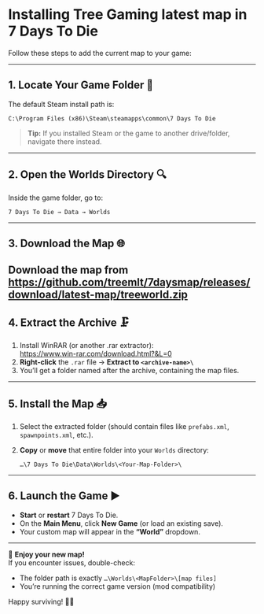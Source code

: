 # Installing Tree Gaming latest map in 7 Days To Die

Follow these steps to add the current map to your game:

---

## 1. Locate Your Game Folder 📂

The default Steam install path is:

```
C:\Program Files (x86)\Steam\steamapps\common\7 Days To Die
```

> **Tip:** If you installed Steam or the game to another drive/folder, navigate there instead.

---

## 2. Open the Worlds Directory 🔍

Inside the game folder, go to:

```
7 Days To Die → Data → Worlds
```

---

## 3. Download the Map 🌐

Download the map from https://github.com/treemlt/7daysmap/releases/download/latest-map/treeworld.zip
---

## 4. Extract the Archive 🗜️

1. Install WinRAR (or another .rar extractor):  
   https://www.win-rar.com/download.html?&L=0  
2. **Right-click** the `.rar` file → **Extract to `<archive-name>\`**  
3. You’ll get a folder named after the archive, containing the map files.

---

## 5. Install the Map 📥

1. Select the extracted folder (should contain files like `prefabs.xml`, `spawnpoints.xml`, etc.).  
2. **Copy** or **move** that entire folder into your `Worlds` directory:

   ```
   …\7 Days To Die\Data\Worlds\<Your-Map-Folder>\
   ```

---

## 6. Launch the Game ▶️

- **Start** or **restart** 7 Days To Die.  
- On the **Main Menu**, click **New Game** (or load an existing save).  
- Your custom map will appear in the **“World”** dropdown.  

---

🎉 **Enjoy your new map!**  
If you encounter issues, double-check:

- The folder path is exactly `…\Worlds\<MapFolder>\[map files]`  
- You’re running the correct game version (mod compatibility)  

Happy surviving! 🧟‍♂️  
